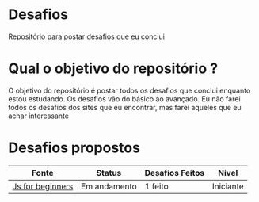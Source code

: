# Desafios
 Repositório para postar desafios que eu conclui

# Qual o objetivo do repositório ?
O objetivo do repositório é postar todos os desafios que conclui enquanto estou estudando. Os desafios vão do básico ao avançado.
Eu não farei todos os desafios dos sites que eu encontrar, mas farei aqueles que eu achar interessante

# Desafios propostos
| Fonte  | Status | Desafios Feitos  | Nivel  |
|-------|-------------------------|------------------|--------|
| [Js for beginners](https://jsbeginners.com/javascript-projects-for-beginners/) | Em andamento  | 1 feito | Iniciante |

